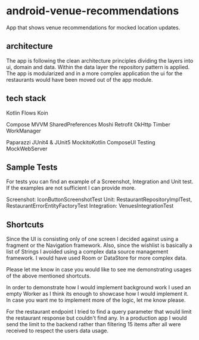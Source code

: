 # android-venue-recommendations
App that shows venue recommendations for mocked location updates.

## architecture
The app is following the clean architecture principles dividing the layers into ui, domain and data.
Within the data layer the repository pattern is applied. The app is modularized and in a more complex
application the ui for the restaurants would have been moved out of the app module.

## tech stack
Kotlin
Flows
Koin

Compose
MVVM
SharedPreferences
Moshi
Retrofit
OkHttp
Timber
WorkManager

Paparazzi
JUnit4 & JUnit5
MockitoKotlin
ComposeUI Testing
MockWebServer

## Sample Tests
For tests you can find an example of a Screenshot, Integration and Unit test.
If the examples are not sufficient I can provide more.

Screenshot: IconButtonScreenshotTest
Unit: RestaurantRepositoryImplTest, RestaurantErrorEntityFactoryTest
Integration: VenuesIntegrationTest

## Shortcuts
Since the UI is consisting only of one screen I decided against using a fragment or the Navigation framework.
Also, since the wishlist is basically a list of Strings I avoided using a complex data source management framework. 
I would have used Room or DataStore for more complex data.

Please let me know in case you would like to see me demonstrating usages of the above mentioned shortcuts.

In order to demonstrate how I would implement background work I used an empty Worker as I think its enough
to showcase how I would implement it. In case you want me to implement more of the logic, let me know please.

For the restaurant endpoint I tried to find a query parameter that would limit the restaurant 
response but couldn't find any. In a production app I would send the limit to the backend rather than
filtering 15 items after all were received to respect the users data usage.

